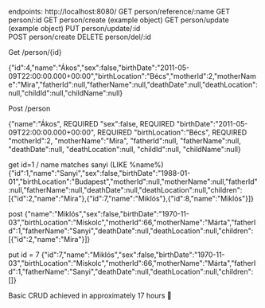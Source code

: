 endpoints:
http://localhost:8080/
GET person/reference/:name
GET person/:id
GET person/create    (example object)
GET person/update    (example object)
PUT person/update/:id  
POST person/create
DELETE person/del/:id



Get /person/{id}

{"id":4,"name":"Ákos","sex":false,"birthDate":"2011-05-09T22:00:00.000+00:00","birthLocation":"Bécs","motherId":2,"motherName":"Mira","fatherId":null,"fatherName":null,"deathDate":null,"deathLocation":null,"childId":null,"childName":null}

Post /person

{"name":"Ákos",  REQUIRED
"sex":false, REQUIRED
"birthDate":"2011-05-09T22:00:00.000+00:00", REQUIRED
"birthLocation":"Bécs", REQUIRED
"motherId":2, 
"motherName":"Mira",
"fatherId":null,
"fatherName":null,
"deathDate":null,
"deathLocation":null,
"childId":null,
"childName":null}

get id=1 / name matches sanyi (LIKE %name%)
{"id":1,"name":"Sanyi","sex":false,"birthDate":"1988-01-01","birthLocation":"Budapest","motherId":null,"motherName":null,"fatherId":null,"fatherName":null,"deathDate":null,"deathLocation":null,"children":[{"id":2,"name":"Mira"},{"id":7,"name":"Miklós"},{"id":8,"name":"Miklós"}]}

post
{"name":"Miklós","sex":false,"birthDate":"1970-11-03","birthLocation":"Miskolc","motherId":66,"motherName":"Márta","fatherId":1,"fatherName":"Sanyi","deathDate":null,"deathLocation":null,"children":[{"id":2,"name":"Mira"}]}

put id = 7
{"id":7,"name":"Miklós","sex":false,"birthDate":"1970-11-03","birthLocation":"Miskolc","motherId":66,"motherName":"Márta","fatherId":1,"fatherName":"Sanyi","deathDate":null,"deathLocation":null,"children":[]}


Basic CRUD achieved in approximately 17 hours 🥲
